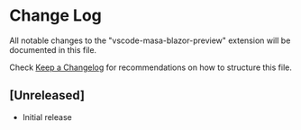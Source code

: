 # Change Log

All notable changes to the "vscode-masa-blazor-preview" extension will be documented in this file.

Check [Keep a Changelog](http://keepachangelog.com/) for recommendations on how to structure this file.

## [Unreleased]

- Initial release